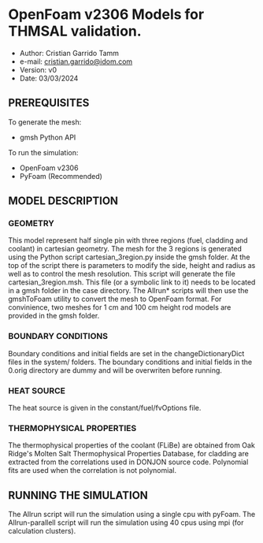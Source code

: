 # OpenFoam v2306 Models for THMSAL validation.

* Author: Cristian Garrido Tamm
* e-mail: cristian.garrido@idom.com
* Version: v0
* Date: 03/03/2024

## PREREQUISITES

To generate the mesh:
* gmsh Python API 

To run the simulation:
* OpenFoam v2306
* PyFoam (Recommended)

## MODEL DESCRIPTION

### GEOMETRY

This model represent half single pin with three regions (fuel, cladding and coolant) in cartesian geometry. The mesh for the 3 regions is generated using the Python script cartesian_3region.py inside the gmsh folder. At the top of the script there is parameters to modify the side, height and radius as well as to control the mesh resolution. This script will generate the file cartesian_3region.msh. This file (or a symbolic link to it) needs to be located in a gmsh folder in the case directory. The Allrun* scripts will then use the gmshToFoam utility to convert the mesh to OpenFoam format. 
For convinience, two meshes for 1 cm and 100 cm height rod models are provided in the gmsh folder.

### BOUNDARY CONDITIONS

Boundary conditions and initial fields are set in the changeDictionaryDict files in the system/<region> folders. The boundary conditions and initial fields in the 0.orig directory are dummy and will be overwriten before running.

### HEAT SOURCE

The heat source is given in the constant/fuel/fvOptions file.

### THERMOPHYSICAL PROPERTIES

The thermophysical properties of the coolant (FLiBe) are obtained from Oak Ridge's Molten Salt Thermophysical Properties Database, for cladding are extracted from the correlations used in DONJON source code. Polynomial fits are used when the correlation is not polynomial.

## RUNNING THE SIMULATION

The Allrun script will run the simulation using a single cpu with pyFoam.
The Allrun-parallell script will run the simulation using 40 cpus using mpi (for calculation clusters).
